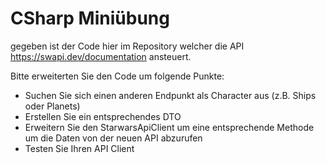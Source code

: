 # CSharp Miniübung

gegeben ist der Code hier im Repository welcher die API https://swapi.dev/documentation ansteuert.

Bitte erweiterten Sie den Code um folgende Punkte:

- Suchen Sie sich einen anderen Endpunkt als Character aus (z.B. Ships oder Planets)
- Erstellen Sie ein entsprechendes DTO
- Erweitern Sie den StarwarsApiClient um eine entsprechende Methode um die Daten von der neuen API abzurufen
- Testen Sie Ihren API Client